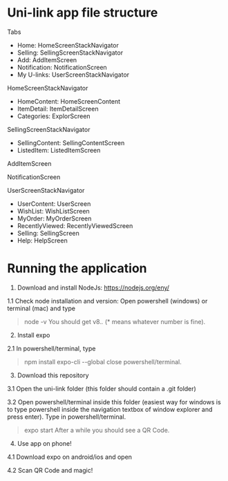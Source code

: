 # Uni-link app file structure

Tabs

- Home: HomeScreenStackNavigator
- Selling: SellingScreenStackNavigator
- Add: AddItemScreen
- Notification: NotificationScreen
- My U-links: UserScreenStackNavigator

HomeScreenStackNavigator

- HomeContent: HomeScreenContent
- ItemDetail: ItemDetailScreen
- Categories: ExplorScreen

SellingScreenStackNavigator

- SellingContent: SellingContentScreen
- ListedItem: ListedItemScreen

AddItemScreen

NotificationScreen

UserScreenStackNavigator

- UserContent: UserScreen
- WishList: WishListScreen
- MyOrder: MyOrderScreen
- RecentlyViewed: RecentlyViewedScreen
- Selling: SellingScreen
- Help: HelpScreen

# Running the application
1. Download and install NodeJs: https://nodejs.org/eny/

1.1 Check node installation and version:
  Open powershell (windows) or terminal (mac) and type
  > node -v
  You should get v8.*.* (* means whatever number is fine).

2. Install expo
  
2.1 In powershell/terminal, type
> npm install expo-cli --global
close powershell/terminal.

3. Download this repository
  
3.1 Open the uni-link folder (this folder should contain a .git folder)
  
3.2 Open powershell/terminal inside this folder (easiest way for windows is to type powershell inside the navigation textbox of window explorer and press enter). Type in powershell/terminal.
> expo start
After a while you should see a QR Code. 

4. Use app on phone!
  
4.1 Download expo on android/ios and open
  
4.2 Scan QR Code and magic!
